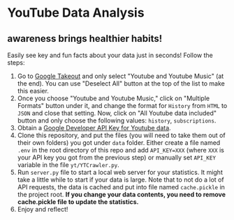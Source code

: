 # YouTube Data Analysis
## awareness brings healthier habits!

Easily see key and fun facts about your data just in seconds! Follow the steps:

1. Go to [Google Takeout](https://takeout.google.com/settings/takeout) and only select "Youtube and Youtube Music" (at the end). You can use "Deselect All" button at the top of the list to make this easier.
2. Once you choose "Youtube and Youtube Music," click on "Multiple Formats" button under it, and change the format for `History` from `HTML` to `JSON` and close that setting. Now, click on "All Youtube data included" button and only choose the following values: `history`, `subscriptions`.
3. Obtain a [Google Developer API Key for Youtube data](https://developers.google.com/youtube/v3/getting-started).
4. Clone this repository, and put the files (you will need to take them out of their own folders) you got under `data` folder. Either create a file named `.env` in the root directory of this repo and add `API_KEY=XXX` (where `XXX` is your API key you got from the previous step) or manually set `API_KEY` variable in the file `yt/YTCrawler.py`.
5. Run `server.py` file to start a local web server for your statistics. It might take a little while to start if your data is large. Note that to not do a lot of API requests, the data is cached and put into file named `cache.pickle` in the project root. **If you change your data contents, you need to remove cache.pickle file to update the statistics.**
6. Enjoy and reflect!